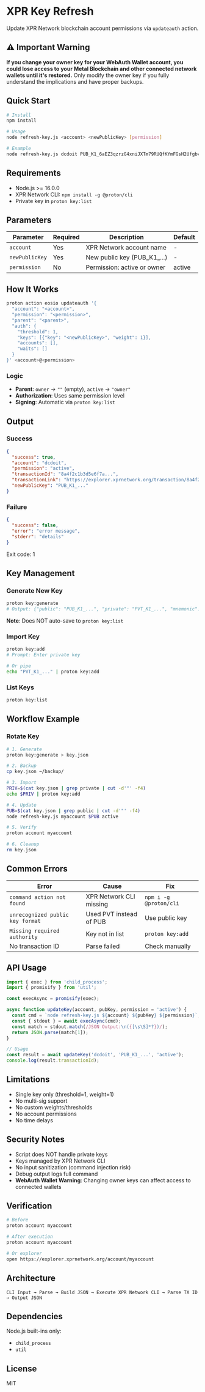 # XPR Key Refresh

Update XPR Network blockchain account permissions via `updateauth` action.

## ⚠️ Important Warning

**If you change your owner key for your WebAuth Wallet account, you could lose access to your Metal Blockchain and other connected network wallets until it's restored.** Only modify the owner key if you fully understand the implications and have proper backups.

## Quick Start

```bash
# Install
npm install

# Usage
node refresh-key.js <account> <newPublicKey> [permission]

# Example
node refresh-key.js dcdoit PUB_K1_6aEZ3qzrzG4xniJXTm79RUQfKYmFGsH2UfgbvMVBAeNZJJYTsu active
```

## Requirements

- Node.js >= 16.0.0
- XPR Network CLI: `npm install -g @proton/cli`
- Private key in `proton key:list`

## Parameters

| Parameter | Required | Description | Default |
|-----------|----------|-------------|---------|
| `account` | Yes | XPR Network account name | - |
| `newPublicKey` | Yes | New public key (PUB_K1_...) | - |
| `permission` | No | Permission: active or owner | active |

## How It Works

```bash
proton action eosio updateauth '{
  "account": "<account>",
  "permission": "<permission>",
  "parent": "<parent>",
  "auth": {
    "threshold": 1,
    "keys": [{"key": "<newPublicKey>", "weight": 1}],
    "accounts": [],
    "waits": []
  }
}' <account>@<permission>
```

### Logic

- **Parent**: `owner` → `""` (empty), `active` → `"owner"`
- **Authorization**: Uses same permission level
- **Signing**: Automatic via `proton key:list`

## Output

### Success

```json
{
  "success": true,
  "account": "dcdoit",
  "permission": "active",
  "transactionId": "8a4f2c1b3d5e6f7a...",
  "transactionLink": "https://explorer.xprnetwork.org/transaction/8a4f2c1b...",
  "newPublicKey": "PUB_K1_..."
}
```

### Failure

```json
{
  "success": false,
  "error": "error message",
  "stderr": "details"
}
```

Exit code: 1

## Key Management

### Generate New Key

```bash
proton key:generate
# Output: {"public": "PUB_K1_...", "private": "PVT_K1_...", "mnemonic": "..."}
```

**Note**: Does NOT auto-save to `proton key:list`

### Import Key

```bash
proton key:add
# Prompt: Enter private key

# Or pipe
echo "PVT_K1_..." | proton key:add
```

### List Keys

```bash
proton key:list
```

## Workflow Example

### Rotate Key

```bash
# 1. Generate
proton key:generate > key.json

# 2. Backup
cp key.json ~/backup/

# 3. Import
PRIV=$(cat key.json | grep private | cut -d'"' -f4)
echo $PRIV | proton key:add

# 4. Update
PUB=$(cat key.json | grep public | cut -d'"' -f4)
node refresh-key.js myaccount $PUB active

# 5. Verify
proton account myaccount

# 6. Cleanup
rm key.json
```

## Common Errors

| Error | Cause | Fix |
|-------|-------|-----|
| `command action not found` | XPR Network CLI missing | `npm i -g @proton/cli` |
| `unrecognized public key format` | Used PVT instead of PUB | Use public key |
| `Missing required authority` | Key not in list | `proton key:add` |
| No transaction ID | Parse failed | Check manually |

## API Usage

```javascript
import { exec } from 'child_process';
import { promisify } from 'util';

const execAsync = promisify(exec);

async function updateKey(account, pubKey, permission = 'active') {
  const cmd = `node refresh-key.js ${account} ${pubKey} ${permission}`;
  const { stdout } = await execAsync(cmd);
  const match = stdout.match(/JSON Output:\n({[\s\S]*?})/);
  return JSON.parse(match[1]);
}

// Usage
const result = await updateKey('dcdoit', 'PUB_K1_...', 'active');
console.log(result.transactionId);
```

## Limitations

- Single key only (threshold=1, weight=1)
- No multi-sig support
- No custom weights/thresholds
- No account permissions
- No time delays

## Security Notes

- Script does NOT handle private keys
- Keys managed by XPR Network CLI
- No input sanitization (command injection risk)
- Debug output logs full command
- **WebAuth Wallet Warning**: Changing owner keys can affect access to connected wallets

## Verification

```bash
# Before
proton account myaccount

# After execution
proton account myaccount

# Or explorer
open https://explorer.xprnetwork.org/account/myaccount
```

## Architecture

```
CLI Input → Parse → Build JSON → Execute XPR Network CLI → Parse TX ID → Output JSON
```

## Dependencies

Node.js built-ins only:
- `child_process`
- `util`

## License

MIT